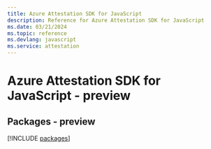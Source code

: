 ```yaml
---
title: Azure Attestation SDK for JavaScript
description: Reference for Azure Attestation SDK for JavaScript
ms.date: 03/21/2024
ms.topic: reference
ms.devlang: javascript
ms.service: attestation
---
```

# Azure Attestation SDK for JavaScript - preview
## Packages - preview
[!INCLUDE [packages](attestation-index.md)]